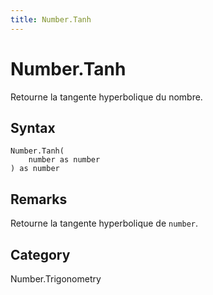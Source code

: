 ```yaml
---
title: Number.Tanh
---
```


# Number.Tanh


Retourne la tangente hyperbolique du nombre.


## Syntax

```powerquery
Number.Tanh(
    number as number
) as number
```


## Remarks

Retourne la tangente hyperbolique de <code>number</code>.



## Category
Number.Trigonometry
